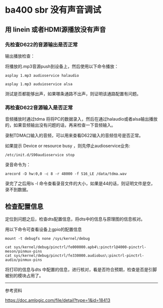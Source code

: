 # ba400 sbr 没有声音调试

## 用 linein 或者HDMI源播放没有声音

### 先检查D622的音源输出是否正常

输出播放检查：

将播放的.mp3音源push到设备上，然后使用以下命令播放：

```
asplay 1.mp3 audioservice halaudio
```

```
asplay 1.mp3 auduioservice alsa
```

测试是否都能够出声，如果哪条通路不出声，则证明该通路配置有问题。

### 再检查D622音源输入是否正常

音频播放时通过tdma 将将PC的数据录入，然后在通过halaudio或者alsa输出播放的，如果音频输出没有问题的话，再来检查一下音频输入。

录制TDMA口输入的音频，可以用来查看D622输入的音频信号是否正常。

如果提示 Device or resource busy ，则先停止audioservice业务:

```
/etc/init.d/S90audioservice stop
```

录音命令为：

```
arecord -D hw:0,0 -c 8 -r 48000 -f S16_LE /data/tdma.wav
```

录完了之后用ls -l 命令查看录音文件的大小，如果是44的话，则证明文件是空，录不到数据。

## 检查配置信息

定位到问题之后，检查dts配置信息，将dts中的信息与原理图的信息核对。

用以下命令可查看设备上gpio的配置信息

```
mount -t debugfs none /sys/kernel/debug

cat sys/kernel/debug/pinctrl/fe000000.apb4\:pinctrl@4000-pinctrl-meson/pinmux-pins
cat sys/kernel/debug/pinctrl/fe330000.audiobus\:pinctrl-pinctrl-audio/pinmux-pins
```

将打印的信息与dts 中配置的信息，进行核对，看是否符合预期，检查是否是引脚被别的模块占用了。



---

参考资料

https://doc.amlogic.com/file/detail?type=1&id=18413